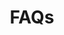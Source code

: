 ---
layout: layout.pug
navigationTitle: FAQs
excerpt: 
title: FAQs
menuWeight: 3
model: /services/elastic/data.yml
render: mustache
featureMaturity:
---